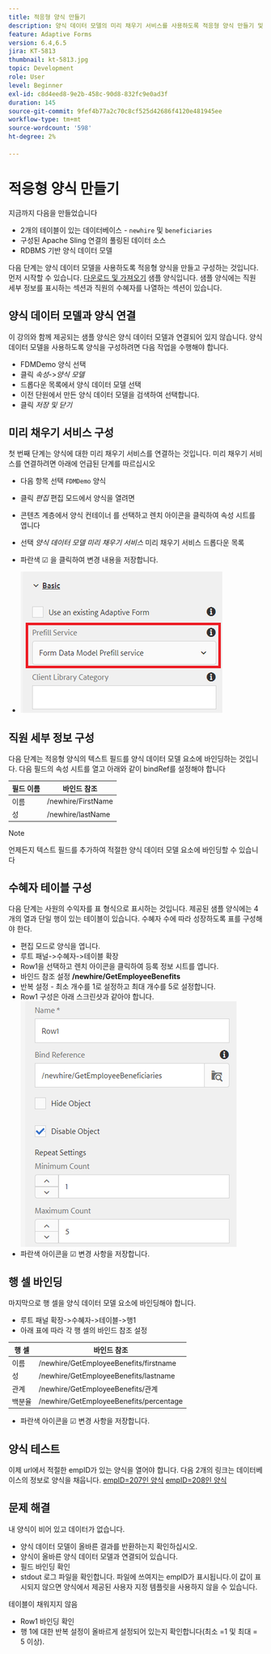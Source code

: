 ```yaml
---
title: 적응형 양식 만들기
description: 양식 데이터 모델의 미리 채우기 서비스를 사용하도록 적응형 양식 만들기 및 구성
feature: Adaptive Forms
version: 6.4,6.5
jira: KT-5813
thumbnail: kt-5813.jpg
topic: Development
role: User
level: Beginner
exl-id: c8d4eed8-9e2b-458c-90d8-832fc9e0ad3f
duration: 145
source-git-commit: 9fef4b77a2c70c8cf525d42686f4120e481945ee
workflow-type: tm+mt
source-wordcount: '598'
ht-degree: 2%

---
```


# 적응형 양식 만들기

지금까지 다음을 만들었습니다

* 2개의 테이블이 있는 데이터베이스 - `newhire` 및 `beneficiaries`
* 구성된 Apache Sling 연결의 풀링된 데이터 소스
* RDBMS 기반 양식 데이터 모델

다음 단계는 양식 데이터 모델을 사용하도록 적응형 양식을 만들고 구성하는 것입니다.  먼저 시작할 수 있습니다. [다운로드 및 가져오기](assets/fdm-demo-af.zip) 샘플 양식입니다. 샘플 양식에는 직원 세부 정보를 표시하는 섹션과 직원의 수혜자를 나열하는 섹션이 있습니다.

## 양식 데이터 모델과 양식 연결

이 강의와 함께 제공되는 샘플 양식은 양식 데이터 모델과 연결되어 있지 않습니다. 양식 데이터 모델을 사용하도록 양식을 구성하려면 다음 작업을 수행해야 합니다.

* FDMDemo 양식 선택
* 클릭 _속성_->_양식 모델_
* 드롭다운 목록에서 양식 데이터 모델 선택
* 이전 단원에서 만든 양식 데이터 모델을 검색하여 선택합니다.
* 클릭 _저장 및 닫기_

## 미리 채우기 서비스 구성

첫 번째 단계는 양식에 대한 미리 채우기 서비스를 연결하는 것입니다. 미리 채우기 서비스를 연결하려면 아래에 언급된 단계를 따르십시오

* 다음 항목 선택 `FDMDemo` 양식
* 클릭 _편집_ 편집 모드에서 양식을 열려면
* 콘텐츠 계층에서 양식 컨테이너 를 선택하고 렌치 아이콘을 클릭하여 속성 시트를 엽니다
* 선택 _양식 데이터 모델 미리 채우기 서비스_ 미리 채우기 서비스 드롭다운 목록
* 파란색 ☑ 을 클릭하여 변경 내용을 저장합니다.

* ![미리 채우기 서비스](assets/fdm-prefill.png)

## 직원 세부 정보 구성

다음 단계는 적응형 양식의 텍스트 필드를 양식 데이터 모델 요소에 바인딩하는 것입니다. 다음 필드의 속성 시트를 열고 아래와 같이 bindRef를 설정해야 합니다


| 필드 이름 | 바인드 참조 |
|------------|--------------------|
| 이름 | /newhire/FirstName |
| 성 | /newhire/lastName |

>[!NOTE]
>
>언제든지 텍스트 필드를 추가하여 적절한 양식 데이터 모델 요소에 바인딩할 수 있습니다

## 수혜자 테이블 구성

다음 단계는 사원의 수익자를 표 형식으로 표시하는 것입니다. 제공된 샘플 양식에는 4개의 열과 단일 행이 있는 테이블이 있습니다. 수혜자 수에 따라 성장하도록 표를 구성해야 한다.

* 편집 모드로 양식을 엽니다.
* 루트 패널->수혜자->테이블 확장
* Row1을 선택하고 렌치 아이콘을 클릭하여 등록 정보 시트를 엽니다.
* 바인드 참조 설정 **/newhire/GetEmployeeBenefits**
* 반복 설정 - 최소 개수를 1로 설정하고 최대 개수를 5로 설정합니다.
* Row1 구성은 아래 스크린샷과 같아야 합니다.
  ![행 구성](assets/configure-row.PNG)
* 파란색 아이콘을 ☑ 변경 사항을 저장합니다.

## 행 셀 바인딩

마지막으로 행 셀을 양식 데이터 모델 요소에 바인딩해야 합니다.

* 루트 패널 확장->수혜자->테이블->행1
* 아래 표에 따라 각 행 셀의 바인드 참조 설정

| 행 셀 | 바인드 참조 |
|------------|----------------------------------------------|
| 이름 | /newhire/GetEmployeeBenefits/firstname |
| 성 | /newhire/GetEmployeeBenefits/lastname |
| 관계 | /newhire/GetEmployeeBenefits/관계 |
| 백분율 | /newhire/GetEmployeeBenefits/percentage |

* 파란색 아이콘을 ☑ 변경 사항을 저장합니다.

## 양식 테스트

이제 url에서 적절한 empID가 있는 양식을 열어야 합니다. 다음 2개의 링크는 데이터베이스의 정보로 양식을 채웁니다.
[empID=207인 양식](http://localhost:4502/content/dam/formsanddocuments/fdmdemo/jcr:content?wcmmode=disabled&amp;empID=207)
[empID=208인 양식](http://localhost:4502/content/dam/formsanddocuments/fdmdemo/jcr:content?wcmmode=disabled&amp;empID=208)

## 문제 해결

내 양식이 비어 있고 데이터가 없습니다.

* 양식 데이터 모델이 올바른 결과를 반환하는지 확인하십시오.
* 양식이 올바른 양식 데이터 모델과 연결되어 있습니다.
* 필드 바인딩 확인
* stdout 로그 파일을 확인합니다. 파일에 쓰여지는 empID가 표시됩니다.이 값이 표시되지 않으면 양식에서 제공된 사용자 지정 템플릿을 사용하지 않을 수 있습니다.

테이블이 채워지지 않음

* Row1 바인딩 확인
* 행 1에 대한 반복 설정이 올바르게 설정되어 있는지 확인합니다(최소 =1 및 최대 = 5 이상).

